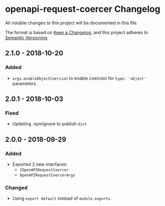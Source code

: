 # openapi-request-coercer Changelog
All notable changes to this project will be documented in this file.

The format is based on [Keep a Changelog](https://keepachangelog.com/en/1.0.0/),
and this project adheres to [Semantic Versioning](https://semver.org/spec/v2.0.0.html).

## 2.1.0 - 2018-10-20
### Added
- `args.enableObjectCoercion` to enable coercion for `type: 'object'` parameters.

## 2.0.1 - 2018-10-03
### Fixed
- Updating .npmignore to publish `dist`

## 2.0.0 - 2018-09-29
### Added
- Exported 2 new interfaces:
  - `IOpenAPIRequestCoercer`
  - `OpenAPIRequestCoercerArgs`

### Changed
- Using `export default` instead of `module.exports`.
